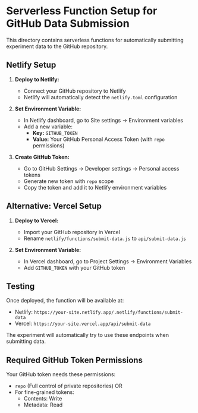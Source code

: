 # Serverless Function Setup for GitHub Data Submission

This directory contains serverless functions for automatically submitting experiment data to the GitHub repository.

## Netlify Setup

1. **Deploy to Netlify:**
   - Connect your GitHub repository to Netlify
   - Netlify will automatically detect the `netlify.toml` configuration

2. **Set Environment Variable:**
   - In Netlify dashboard, go to Site settings → Environment variables
   - Add a new variable:
     - **Key:** `GITHUB_TOKEN`
     - **Value:** Your GitHub Personal Access Token (with `repo` permissions)

3. **Create GitHub Token:**
   - Go to GitHub Settings → Developer settings → Personal access tokens
   - Generate new token with `repo` scope
   - Copy the token and add it to Netlify environment variables

## Alternative: Vercel Setup

1. **Deploy to Vercel:**
   - Import your GitHub repository in Vercel
   - Rename `netlify/functions/submit-data.js` to `api/submit-data.js`

2. **Set Environment Variable:**
   - In Vercel dashboard, go to Project Settings → Environment Variables
   - Add `GITHUB_TOKEN` with your GitHub token

## Testing

Once deployed, the function will be available at:
- Netlify: `https://your-site.netlify.app/.netlify/functions/submit-data`
- Vercel: `https://your-site.vercel.app/api/submit-data`

The experiment will automatically try to use these endpoints when submitting data.

## Required GitHub Token Permissions

Your GitHub token needs these permissions:
- `repo` (Full control of private repositories) OR
- For fine-grained tokens:
  - Contents: Write
  - Metadata: Read